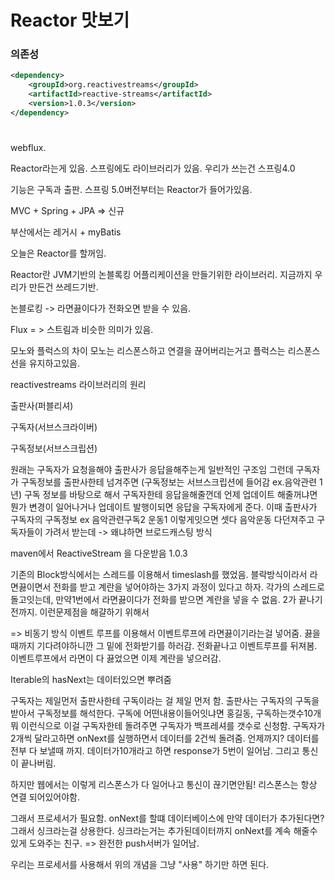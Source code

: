 # Reactor 맛보기

### 의존성
```xml
<dependency>
    <groupId>org.reactivestreams</groupId>
    <artifactId>reactive-streams</artifactId>
    <version>1.0.3</version>
</dependency>
```


# 
webflux.

Reactor라는게 있음.
스프링에도 라이브러리가 있음. 우리가 쓰는건 스프링4.0

기능은 구독과 출판. 
스프링 5.0버전부터는 Reactor가 들어가있음.

MVC + Spring + JPA => 신규

부산에서는 레거시 + myBatis


오늘은 Reactor를 할꺼임.

Reactor란 JVM기반의 논블록킹 어플리케이션을 만들기위한 라이브러리. 지금까지 우리가 만든건 쓰레드기반.
 
논블로킹 -> 라면끓이다가 전화오면 받을 수 있음.

Flux = > 스트림과 비슷한 의미가 있음. 

모노와 플럭스의 차이
모노는 리스폰스하고 연결을 끊어버리는거고 플럭스는 리스폰스선을 유지하고있음. 

reactivestreams 라이브러리의 원리

출판사(퍼블리셔)

구독자(서브스크라이버)

구독정보(서브스크립션)

원래는 구독자가 요청을해야 출판사가 응답을해주는게 일반적인 구조임
그런데 구독자가 구독정보를 출판사한테 넘겨주면 (구독정보는 서브스크립션에 들어감 ex.음악관련 1년)
구독 정보를 바탕으로 해서 구독자한테 응답을해줄껀데 언제 업데이트 해줄꺼냐면 뭔가 변경이 일어나거나 업데이트 발행이되면 응답을 구독자에게 준다. 이때 출판사가 구독자의 구독정보 ex 음악관련구독2 운동1 이렇게잇으면 셋다 음악운동 다던져주고 구독자들이 가려서 받는데 -> 왜냐하면 브로드캐스팅 방식

maven에서 ReactiveStream 을 다운받음 1.0.3

기존의 Block방식에서는 스레드를 이용해서 timeslash를 했었음.
블락방식이라서 라면끓이면서 전화를 받고 계란을 넣어야하는 3가지 과정이 있다고 하자. 각가의 스레드로돌고잇는데, 만약1번에서 라면끓이다가 전화를 받으면 계란을 넣을 수 없음. 
2가 끝나기 전까지. 이런문제점을 해걀하기 위해서

=> 비동기 방식
이벤트 루프를 이용해서 이벤트루프에 라면끓이기라는걸 넣어줌. 끓을때까지 기다려야하니깐
그 밑에 전화받기를 하러감. 전화끝나고 이벤트루프를 뒤져봄. 
이벤트루프에서 라면이 다 끓었으면 이제 계란을 넣으러감.


Iterable의 hasNext는 데이터있으면 뿌려줌


구독자는 제일먼저 출판사한테 구독이라는 걸 제일 먼저 함. 
출판사는 구독자의 구독을 받아서 구독정보를 해석한다. 구독에 어떤내용이들어잇냐면 
홍길동, 구독하는갯수10개 뭐 이런식으로 이걸 구독자한테 돌려주면 
구독자가 백프레셔를 갯수로 신청함. 
구독자가 2개씩 달라고하면 onNext를 실행하면서 데이터를 2건씩 돌려줌. 언제까지? 데이터를 전부 다 보낼때 까지. 데이터가10개라고 하면 response가 5번이 일어남. 그리고 통신이 끝나버림.

하지만 웹에서는 이렇게 리스폰스가 다 일어나고 통신이 끊기면안됨! 리스폰스는 항상 연결 되어있어야함. 

그래서 프로세서가 필요함. onNext를 할떄 데이터베이스에 만약 데이터가 추가된다면? 그래서 싱크라는걸 상용한다. 싱크라는거는 추가된데이터까지 onNext를 계속 해줄수 있게 도와주는 친구.
=> 완전한 push서버가 일어남. 

우리는 프로세서를 사용해서 위의 개념을 그냥 "사용" 하기만 하면 된다.




